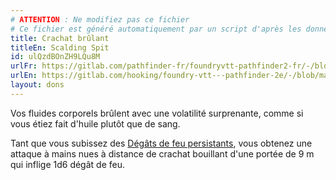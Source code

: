 ```yaml
---
# ATTENTION : Ne modifiez pas ce fichier
# Ce fichier est généré automatiquement par un script d'après les données du module Foundry VTT officiel et de sa traduction
title: Crachat brûlant
titleEn: Scalding Spit
id: ulQzdBOnZH9LQu8M
urlFr: https://gitlab.com/pathfinder-fr/foundryvtt-pathfinder2-fr/-/blob/master/data/feats/ulQzdBOnZH9LQu8M.htm
urlEn: https://gitlab.com/hooking/foundry-vtt---pathfinder-2e/-/blob/master/packs/data/feats.db/scalding-spit.json
layout: dons
---
```

Vos fluides corporels brûlent avec une volatilité surprenante, comme si vous étiez fait d'huile plutôt que de sang.

Tant que vous subissez des [Dégâts de feu persistants](../conditions/dégâts-persistants.md), vous obtenez une attaque à mains nues à distance de crachat bouillant d'une portée de 9 m qui inflige 1d6 dégât de feu.
